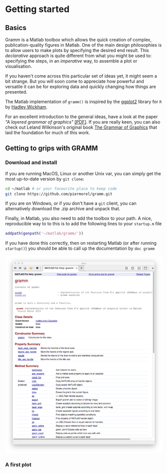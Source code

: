 # Getting started

## Basics

Gramm is a Matlab toolbox which allows the quick creation of complex, publication-quality figures in Matlab. One of the main design philosophies is to allow users to make plots by specifying the desired end result. This *declarative* approach is quite different from what you might be used to: specifying the steps, in an *imperative* way, to assemble a plot or visualisation.

If you haven't come across this particular set of ideas yet, it might seem a bit strange. But you will soon come to appreciate how powerful and versatile it can be for exploring data and quickly changing how things are presented.

The Matlab implementation of ``gramm()`` is inspired by the [ggplot2](http://ggplot2.org) library for ``R`` by [Hadley Wickham](http://had.co.nz).

For an excellent introduction to the general ideas, have a look at the paper *"A layered grammar of graphics"*  [[PDF]](http://vita.had.co.nz/papers/layered-grammar.pdf). If you are really keen, you can also check out Leland Wilkinson's original book [The Grammar of Graphics](https://www.cs.uic.edu/~wilkinson/TheGrammarOfGraphics/GOG.html) that laid the foundation for much of this work.

## Getting to grips with GRAMM

### Download and install

If you are running MacOS, Linux or another Unix var, you can simply get the most up-to-date version by ``git clone``:

```bash
cd ~/matlab # or your favourite place to keep code
git clone https://github.com/piermorel/gramm.git
```

If you are on Windows, or if you don't have a ``git`` client, you can alternatively download the .zip archive and unpack that.

Finally, in Matlab, you also need to add the toolbox to your path. A nice, reproducible way to to this is to add the following lines to your ``startup.m`` file

```matlab
addpath(genpath('~/matlab/gramm/'))
```

If you have done this correctly, then on restarting Matlab (or after running ``startup()``) you should be able to call up the documentation by ``doc gramm``

<img src="imgs/doc_gramm.png" width="600px">

### A first plot
